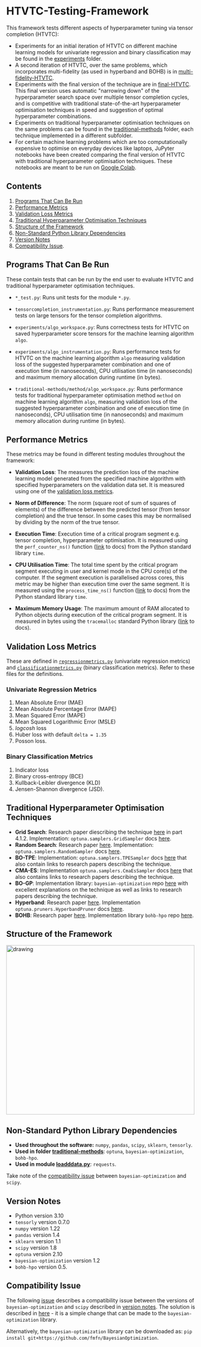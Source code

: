 # HTVTC-Testing-Framework

This framework tests different aspects of hyperparameter tuning via tensor completion (HTVTC):
- Experiments for an initial iteration of HTVTC on different machine learning models for univariate regression and binary classification may be found in the [experiments](./experiments) folder. 
- A second iteration of HTVTC, over the same problems, which incorporates multi-fidelity (as used in hyperband and BOHB) is in [multi-fidelity-HTVTC](./multi-fidelity-HTVTC). 
- Experiments with the final version of the technique are in [final-HTVTC](./final-HTVTC). This final version uses automatic "narrowing down" of the hyperparameter search space over multiple tensor completion cycles, and is competitive with traditional state-of-the-art hyperparameter optimisation techniques in speed and suggestion of optimal hyperparameter combinations.
- Experiments on traditional hyperparameter optimisation techniques on the same problems can be found in the [traditional-methods](./traditional-methods) folder, each technique implemented in a different subfolder.
- For certain machine learning problems which are too computationally expensive to optimise on everyday devices like laptops, JuPyter notebooks have been created comparing the final version of HTVTC with traditional hyperparameter optimisation techniques. These notebooks are meant to be run on [Google Colab](https://githubtocolab.com/aamanrebello/HTVTC-Testing-Framework).

## Contents

1. [Programs That Can Be Run](#programs-that-can-be-run)
2. [Performance Metrics](#performance-metrics)
3. [Validation Loss Metrics](#validation-loss-metrics)
4. [Traditional Hyperparameter Optimisation Techniques](#traditional-hyperparameter-optimisation-techniques)
5. [Structure of the Framework](#structure-of-the-framework)
6. [Non-Standard Python Library Dependencies](#non-standard-python-library-dependencies)
7. [Version Notes](#version-notes)
8. [Compatibility Issue](#compatibility-issue).

## Programs That Can Be Run

These contain tests that can be run by the end user to evaluate HTVTC and traditional hyperparameter optimisation techniques.

- `*_test.py`: Runs unit tests for the module `*.py`.

- `tensorcompletion_instrumentation.py`: Runs performance measurement tests on large tensors for the tensor completion algorithms.

- `experiments/algo_workspace.py`: Runs correctness tests for HTVTC on saved hyperparameter score tensors for the machine learning algorithm `algo`.

- `experiments/algo_instrumentation.py`: Runs performance tests for HTVTC on the machine learning algorithm `algo` measuring validation loss of the suggested hyperparameter combination and one of execution time (in nanoseconds), CPU utilisation time (in nanoseconds) and maximum memory allocation during runtime (in bytes).

- `traditional-methods/method/algo_workspace.py`: Runs performance tests for traditional hyperparameter optimisation method `method` on machine learning algorithm `algo`, measuring validation loss of the suggested hyperparameter combination and one of execution time (in nanoseconds), CPU utilisation time (in nanoseconds) and maximum memory allocation during runtime (in bytes).

## Performance Metrics

These metrics may be found in different testing modules throughout the framework:

- **Validation Loss**: The measures the prediction loss of the machine learning model generated from the specified machine algorithm with specified hyperparameters on the validation data set. It is measured using one of the [validation loss metrics](#validation-loss-metrics).

- **Norm of Difference**: The norm (square root of sum of squares of elements) of the difference between the predicted tensor (from tensor completion) and the true tensor. In some cases this may be normalised by dividing by the norm of the true tensor.

- **Execution Time**: Execution time of a critical program segment e.g. tensor completion, hyperparameter optimisation. It is measured using the `perf_counter_ns()` function ([link](https://docs.python.org/3/library/time.html#time.perf_counter_ns) to docs) from the Python standard library `time`.

- **CPU Utilisation Time**: The total time spent by the critical program segment executing in user and kernel mode in the CPU core(s) of the computer. If the segment execution is parallelised across cores, this metric may be higher than execution time over the same segment. It is measured using the `process_time_ns()` function ([link](https://docs.python.org/3/library/time.html#time.process_time_ns) to docs) from the Python standard library `time`.

- **Maximum Memory Usage**: The maximum amount of RAM allocated to Python objects during execution of the critical program segment. It is measured in bytes using the `tracemalloc` standard Python library ([link](https://docs.python.org/3/library/tracemalloc.html) to docs).

## Validation Loss Metrics

These are defined in [`regressionmetrics.py`](./regressionmetrics.py) (univariate regression metrics) and [`classificationmetrics.py`](./classificationmetrics.py) (binary classification metrics). Refer to these files for the definitions.

### Univariate Regression Metrics

1. Mean Absolute Error (MAE)
2. Mean Absolute Percentage Error (MAPE)
3. Mean Squared Error (MAPE)
4. Mean Squared Logarithmic Error (MSLE)
5. *logcosh* loss
6. Huber loss with default `delta = 1.35`
7. Posson loss.

### Binary Classification Metrics

1. Indicator loss
2. Binary cross-entropy (BCE)
3. Kullback-Leibler divergence (KLD)
4. Jensen-Shannon divergence (JSD).

## Traditional Hyperparameter Optimisation Techniques

- **Grid Search**: Research paper diescribing the technique [here](https://arxiv.org/pdf/2007.15745.pdf) in part 4.1.2. Implementation: `optuna.samplers.GridSampler` docs [here](https://optuna.readthedocs.io/en/stable/reference/generated/optuna.samplers.GridSampler.html).
- **Random Search**: Research paper [here](https://jmlr.org/papers/v13/bergstra12a.html). Implementation: `optuna.samplers.RandomSampler` docs [here](https://optuna.readthedocs.io/en/stable/reference/generated/optuna.samplers.RandomSampler.html).
- **BO-TPE**: Implementation: `optuna.samplers.TPESampler` docs [here](https://optuna.readthedocs.io/en/stable/reference/generated/optuna.samplers.TPESampler.html) that also contain links to research papers describing the technique.
- **CMA-ES**: Implementation `optuna.samplers.CmaEsSampler` docs [here](https://optuna.readthedocs.io/en/stable/reference/generated/optuna.samplers.CmaEsSampler.html) that also contains links to research papers describing the technique.
- **BO-GP**: Implementation library: `bayesian-optimization` repo [here](https://github.com/fmfn/BayesianOptimization) with excellent explanations on the technique as well as links to research papers describing the technique.
- **Hyperband**: Research paper [here](https://www.jmlr.org/papers/volume18/16-558/16-558.pdf). Implementation `optuna.pruners.HyperbandPruner` docs [here](https://optuna.readthedocs.io/en/stable/reference/generated/optuna.pruners.HyperbandPruner.html).
- **BOHB**: Research paper [here](https://proceedings.mlr.press/v80/falkner18a.html). Implementation library `bohb-hpo` repo [here](https://github.com/goktug97/bohb-hpo).

## Structure of the Framework

<img src="https://user-images.githubusercontent.com/56508438/175316361-56a601cc-f9be-4d72-935a-79f36b3287ca.png" alt="drawing" width="500" height="450"/>

## Non-Standard Python Library Dependencies

- **Used throughout the software:** `numpy`, `pandas`, `scipy`, `sklearn`, `tensorly`.
- **Used in folder [traditional-methods](./traditional-methods)**: `optuna`, `bayesian-optimization`, `bohb-hpo`.
- **Used in module [loadddata.py](./loaddata.py)**: `requests`.

Take note of the [compatibility issue](compatibility-issue) between `bayesian-optimization` and `scipy`.

## Version Notes
 - Python version 3.10
 - `tensorly` version 0.7.0
 - `numpy` version 1.22
 - `pandas` version 1.4
 - `sklearn` version 1.1
 - `scipy` version 1.8
 - `optuna` version 2.10
 - `bayesian-optimization` version 1.2
 - `bohb-hpo` version 0.5.

## Compatibility Issue

The following [issue](https://github.com/fmfn/BayesianOptimization/issues/300) describes a compatibility issue between the versions of `bayesian-optimization` and `scipy` described in [version notes](#version-notes). The solution is described in [here](https://github.com/fmfn/BayesianOptimization/pull/303) - it is a simple change that can be made to the `bayesian-optimization` library.

Alternatively, the `bayesian-optimization` library can be downloaded as: `pip install git+https://github.com/fmfn/BayesianOptimization`.
